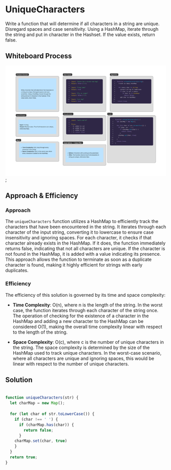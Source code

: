 # UniqueCharacters 

Write a function that will determine if all characters in a string are unique. Disregard spaces and case sensitivity. Using a HashMap, iterate through the string and put in character in the Hashset. If the value exists, return false.


## Whiteboard Process

![mockInterview Whiteboard](../assets/TechInterviewPractice.png);


## Approach & Efficiency

### Approach

The `uniqueCharacters` function utilizes a HashMap to efficiently track the characters that have been encountered in the string. It iterates through each character of the input string, converting it to lowercase to ensure case insensitivity and ignoring spaces. For each character, it checks if that character already exists in the HashMap. If it does, the function immediately returns false, indicating that not all characters are unique. If the character is not found in the HashMap, it is added with a value indicating its presence. This approach allows the function to terminate as soon as a duplicate character is found, making it highly efficient for strings with early duplicates.

### Efficiency 

The efficiency of this solution is governed by its time and space complexity:

- **Time Complexity**: O(n), where n is the length of the string. In the worst case, the function iterates through each character of the string once. The operation of checking for the existence of a character in the HashMap and adding a new character to the HashMap can be considered O(1), making the overall time complexity linear with respect to the length of the string.

- **Space Complexity**: O(c), where c is the number of unique characters in the string. The space complexity is determined by the size of the HashMap used to track unique characters. In the worst-case scenario, where all characters are unique and ignoring spaces, this would be linear with respect to the number of unique characters. 

## Solution

```js

function uniqueCharacters(str) {
  let charMap = new Map();
  
  for (let char of str.toLowerCase()) {
    if (char !== ' ') {
      if (charMap.has(char)) {
        return false;
      }
    charMap.set(char, true)
    }
  }
  return true;
}


```

